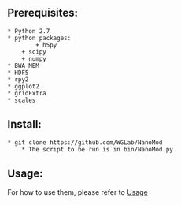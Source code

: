 
## Prerequisites:
	* Python 2.7
	* python packages:
	        + h5py
		+ scipy
		+ numpy
	* BWA MEM
	* HDF5
	* rpy2
	* ggplot2
	* gridExtra
	* scales

## Install:
	* git clone https://github.com/WGLab/NanoMod
        * The script to be run is in bin/NanoMod.py
	
## Usage:
 For how to use them, please refer to [Usage](https://github.com/WGLab/NanoMod/blob/master/docs/Usage.md)

